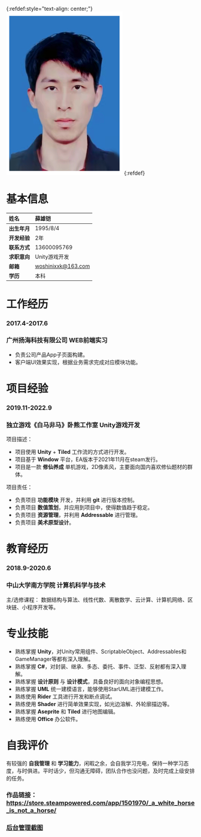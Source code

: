 {:refdef:style="text-align: center;"}
![Image](portrait_311x453.png)
{:refdef}

# 基本信息

| 姓名        	|薛雄铠   |
| :------------   | :------------  |
| **出生年月**     | 1995/8/4   |
| **开发经验**     | 2年  |
| **联系方式**         |    13600095769    |
| **求职意向**         |    Unity游戏开发   |
| **邮箱**         |    woshinixxk@163.com |
| **学历**         |    本科    |


# 工作经历

### 2017.4-2017.6
### 广州扬海科技有限公司 WEB前端实习

* 负责公司产品App子页面构建。
* 客户端UI效果实现，根据业务需求完成对应模块功能。

# 项目经验

### 2019.11-2022.9
### 独立游戏《白马非马》卧熊工作室 Unity游戏开发

项目描述：

* 项目使用 **Unity** + **Tiled** 工作流的方式进行开发。
* 项目基于 **Window** 平台，EA版本于2021年11月在steam发行。
* 项目是一款 **修仙养成** 单机游戏，2D像素风，主要面向国内喜欢修仙题材的群体。

项目责任：

* 负责项目 **功能模块** 开发，并利用 **git** 进行版本控制。
* 负责项目 **数值策划**，并应用到项目中，使得数值趋于稳定。
* 负责项目 **资源管理**，并利用 **Addressable** 进行管理。
* 负责项目 **美术原型设计**。

# 教育经历

### 2018.9-2020.6 
### 中山大学南方学院 计算机科学与技术
主/选修课程：
数据结构与算法、线性代数、离散数学、云计算、计算机网络、区块链、小程序开发等。

# 专业技能

* 熟练掌握 **Unity**，对Unity常用组件、ScriptableObject、Addressables和GameManager等都有深入理解。
* 熟练掌握 **C#**，对封装、继承、多态、委托、事件、泛型、反射都有深入理解。
* 熟练掌握 **设计原则** 与 **设计模式**，具备良好的面向对象编程思想。
* 熟练掌握 **UML** 统一建模语言，能够使用StarUML进行建模工作。
* 熟练使用 **Rider** 工具进行开发和断点调试。
* 熟练使用 **Shader** 进行简单效果实现，如光边溶解、外轮廓描边等。
* 熟练掌握 **Aseprite** 和 **Tiled** 进行地图编辑。
* 熟练使用 **Office** 办公软件。

# 自我评价

有较强的 **自我管理** 和 **学习能力**，闲暇之余，会自我学习充电，保持一种学习态度，与时俱进。平时话少，但沟通无障碍，团队合作也没问题，及时完成上级安排的任务。

### 作品链接：<https://store.steampowered.com/app/1501970/_a_white_horse_is_not_a_horse/>
### [后台管理截图](control.jpg)

